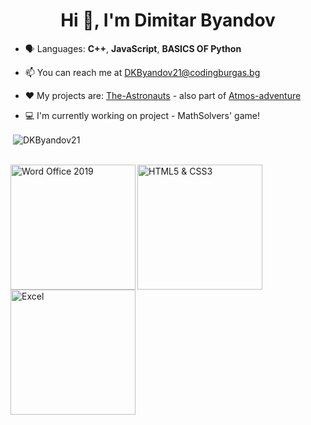 <h1 align="center">Hi 👋, I'm Dimitar Byandov</h1>


- 🗣 Languages: **C++**, **JavaScript**, **BASICS OF Python**

- 📫 You can reach me at DKByandov21@codingburgas.bg

- ❤️ My projects are: [The-Astronauts](https://github.com/nzstoyanov21/The-Astronauts) - also part of [Atmos-adventure](https://github.com/codingburgas/atmos-adventure)

- 💻 I'm currently working on project - MathSolvers' game!
<p>&nbsp;<img align="center" src="https://github-readme-stats.vercel.app/api?username=DKByandov21&show_icons=true&locale=en" alt="DKByandov21" /></p>

<br>
<a href ="https://www.credly.com/badges/36fd5d89-e190-4c72-8939-6dd5593dbd91"><img align="left" alt="Word Office 2019" width="200px" src="https://images.credly.com/size/340x340/images/fd092703-61db-4e9f-9c7c-2211d44ca87d/MOS_Word.png"></a>
<a href ="https://www.credly.com/badges/a0f1a5c4-764d-49d8-b8fb-cc658d994276"><img align="left" alt="HTML5 & CSS3" width="200px" src="https://images.credly.com/size/340x340/images/e2dc688d-de61-44a5-81af-ee96f117a211/ITS-Badges_HTML-and-CSS_1200px.png" ></a>
  <a href ="https://www.credly.com/earner/earned/badge/d0712237-b69d-4fcb-9f56-82cd7ff1cefd"><img align="left" alt="Excel" width="200px" src="https://images.credly.com/size/340x340/images/9d2bcbe6-519f-4ed0-ad34-aca077421568/MOS_Excel.png" ></a>
